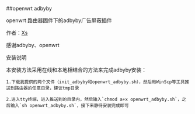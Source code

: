 ##openwrt adbyby

openwrt 路由器固件下的adbyby广告屏蔽插件

作者：[Xs](http://www.weibo.com/acexs)

感谢adbyby、openwrt

安装说明

本安装方法采用在线和本地相结合的方法来完成adbyby安装：
```
1.下载我提供的两个文件（init_adbyby和openwrt_adbyby.sh），然后用WinScp等工具推送到路由器的任意目录，建议tmp目录

2.进入tty终端，进入推送到的目录内，然后输入`chmod a+x openwrt_adbyby.sh`，之后输入`sh openwrt_adbyby.sh`，接下来静待安装完成即可
```